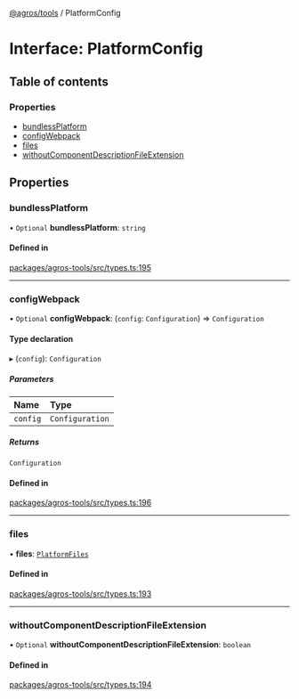 [@agros/tools](../index.md) / PlatformConfig

# Interface: PlatformConfig

## Table of contents

### Properties

- [bundlessPlatform](PlatformConfig.md#bundlessplatform)
- [configWebpack](PlatformConfig.md#configwebpack)
- [files](PlatformConfig.md#files)
- [withoutComponentDescriptionFileExtension](PlatformConfig.md#withoutcomponentdescriptionfileextension)

## Properties

### <a id="bundlessplatform" name="bundlessplatform"></a> bundlessPlatform

• `Optional` **bundlessPlatform**: `string`

#### Defined in

[packages/agros-tools/src/types.ts:195](https://github.com/agrosjs/agros/blob/01a8caa/packages/agros-tools/src/types.ts#L195)

___

### <a id="configwebpack" name="configwebpack"></a> configWebpack

• `Optional` **configWebpack**: (`config`: `Configuration`) => `Configuration`

#### Type declaration

▸ (`config`): `Configuration`

##### Parameters

| Name | Type |
| :------ | :------ |
| `config` | `Configuration` |

##### Returns

`Configuration`

#### Defined in

[packages/agros-tools/src/types.ts:196](https://github.com/agrosjs/agros/blob/01a8caa/packages/agros-tools/src/types.ts#L196)

___

### <a id="files" name="files"></a> files

• **files**: [`PlatformFiles`](PlatformFiles.md)

#### Defined in

[packages/agros-tools/src/types.ts:193](https://github.com/agrosjs/agros/blob/01a8caa/packages/agros-tools/src/types.ts#L193)

___

### <a id="withoutcomponentdescriptionfileextension" name="withoutcomponentdescriptionfileextension"></a> withoutComponentDescriptionFileExtension

• `Optional` **withoutComponentDescriptionFileExtension**: `boolean`

#### Defined in

[packages/agros-tools/src/types.ts:194](https://github.com/agrosjs/agros/blob/01a8caa/packages/agros-tools/src/types.ts#L194)
